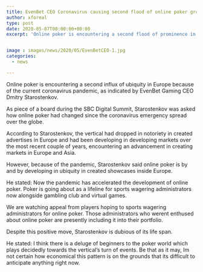 ```yaml
---
title: EvenBet CEO Coronavirus causing second flood of online poker growth
author: xforeal 
type: post
date: 2020-05-07T00:00:00+00:00
excerpt: 'Online poker is encountering a second flood of prominence in Europe because of the current coronavirus pandemic, as indicated by EvenBet Gaming CEO Dmitry Starostenkov '


image : images/news/2020/05/EvenBetCEO-1.jpg
categories:
  - news

---
```

Online poker is encountering a second influx of ubiquity in Europe because of the current coronavirus pandemic, as indicated by EvenBet Gaming CEO Dmitry Starostenkov. 

As piece of a board during the SBC Digital Summit, Starostenkov was asked how online poker had changed since the coronavirus emergency spread over the globe. 

According to Starostenkov, the vertical had dropped in notoriety in created advertises in Europe and had been developing in developing markets over the most recent couple of years, encountering an advancement in creating markets in Europe and Asia. 

However, because of the pandemic, Starostenkov said online poker is by and by developing in ubiquity in created showcases inside Europe. 

He stated: Now the pandemic has accelerated the development of online poker. Poker is going about as a lifeline for sports wagering administrators now alongside gambling club and virtual games. 

We are watching appeal from players hoping to sports wagering administrators for online poker. Those administrators who werent enthused about online poker are presently including it into their portfolio. 

Despite this positive move, Starostenkov is dubious of its life span. 

He stated: I think there is a deluge of beginners to the poker world which plays decidedly towards the vertical&#8217;s turn of events. Be that as it may, Im not certain how economical this pattern is on the grounds that its difficult to anticipate anything right now.